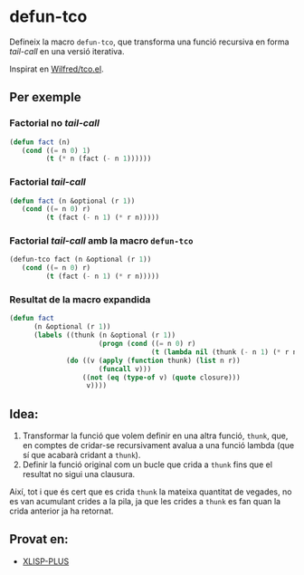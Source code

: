 # defun-tco
Defineix la macro `defun-tco`, que transforma una funció recursiva
en forma _tail-call_ en una versió iterativa.

Inspirat en [Wilfred/tco.el](https://github.com/Wilfred/tco.el).
## Per exemple
### Factorial no _tail-call_
```lisp
(defun fact (n)
   (cond ((= n 0) 1)
         (t (* n (fact (- n 1))))))
```
### Factorial _tail-call_
```lisp
(defun fact (n &optional (r 1))
   (cond ((= n 0) r)
         (t (fact (- n 1) (* r n)))))
```
### Factorial _tail-call_ amb la macro `defun-tco`
```lisp
(defun-tco fact (n &optional (r 1))
   (cond ((= n 0) r)
         (t (fact (- n 1) (* r n)))))
```
### Resultat de la macro expandida
```lisp
(defun fact
      (n &optional (r 1))
      (labels ((thunk (n &optional (r 1))
                      (progn (cond ((= n 0) r)
                                   (t (lambda nil (thunk (- n 1) (* r n))))))))
              (do ((v (apply (function thunk) (list n r))
                      (funcall v)))
                  ((not (eq (type-of v) (quote closure)))
                   v))))
```
## Idea:

1. Transformar la funció que volem definir en una altra funció, `thunk`, que,
   en comptes de cridar-se recursivament avalua a una funció lambda (que sí
   que acabarà cridant a `thunk`).
2. Definir la funció original com un bucle que crida a `thunk` fins que el
   resultat no sigui una clausura.

Així, tot i que és cert que es crida `thunk` la mateixa quantitat de vegades,
no es van acumulant crides a la pila, ja que les crides a `thunk` es fan
quan la crida anterior ja ha retornat.

## Provat en:
* [XLISP-PLUS](https://almy.us/xlisp.html)
